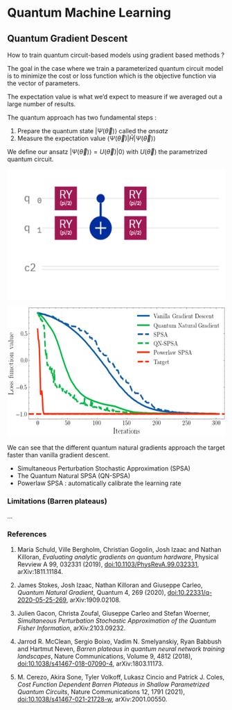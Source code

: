 # Quantum Machine Learning

## Quantum Gradient Descent

How to train quantum circuit-based models using gradient based methods ?

The goal in the case where we train a parameterized quantum circuit model is to minimize the cost or loss function which is the objective function via the vector of parameters. 

The expectation value is what we’d expect to measure if we averaged out a large number of results.

The quantum approach has two fundamental steps :

1. Prepare the quantum state $|\Psi(\vec{\theta})\rangle$ called the *ansatz*
2. Measure the expectation value $\langle\Psi(\vec{\theta})|\hat{H}|\Psi(\vec{\theta})\rangle$

We define our ansatz $|\Psi(\vec{\theta})\rangle = U(\vec{\theta})|0\rangle$ with $U(\vec{\theta})$ the parametrized quantum circuit.


[<img src="fig/circuit.png" height="300">]()


[<img src="fig/output.png" height="300">]()

We can see that the different quantum natural gradients approach the target faster than vanilla gradient descent.


- Simultaneous Perturbation Stochastic Approximation (SPSA) 
- The Quantum Natural SPSA (QN-SPSA) 
- Powerlaw SPSA : automatically calibrate the learning rate 

### Limitations (Barren plateaus)

...



### References

1. Maria Schuld, Ville Bergholm, Christian Gogolin, Josh Izaac and Nathan Killoran, *Evaluating analytic gradients on quantum hardware*, Physical Revview A 99, 032331 (2019), [doi:10.1103/PhysRevA.99.032331](https://journals.aps.org/pra/abstract/10.1103/PhysRevA.99.032331), arXiv:1811.11184.

2. James Stokes, Josh Izaac, Nathan Killoran and Giuseppe Carleo, *Quantum Natural Gradient*, Quantum 4, 269 (2020), [doi:10.22331/q-2020-05-25-269](https://doi.org/10.22331/q-2020-05-25-269), arXiv:1909.02108.

3.    Julien Gacon, Christa Zoufal, Giuseppe Carleo and Stefan Woerner, *Simultaneous Perturbation Stochastic Approximation of the Quantum Fisher Information*, arXiv:2103.09232.

4.    Jarrod R. McClean, Sergio Boixo, Vadim N. Smelyanskiy, Ryan Babbush and Hartmut Neven, *Barren plateaus in quantum neural network training landscapes*, Nature Communications, Volume 9, 4812 (2018), [doi:10.1038/s41467-018-07090-4](https://www.nature.com/articles/s41467-018-07090-4), arXiv:1803.11173.

5.    M. Cerezo, Akira Sone, Tyler Volkoff, Lukasz Cincio and Patrick J. Coles, *Cost Function Dependent Barren Plateaus in Shallow Parametrized Quantum Circuits*, Nature Communications 12, 1791 (2021), [doi:10.1038/s41467-021-21728-w](https://www.nature.com/articles/s41467-021-21728-w), arXiv:2001.00550.
    
